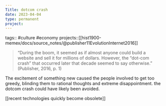 ```yaml
---
Title: dotcom crash
date: 2023-04-04
type: permanent
project:
---
```


tags::  #culture #economy
projects::[[hist1900-memex/docs/source_notes/@publisher11EvolutionInternet2016]]

> “During the boom, it seemed as if almost anyone could build a website and sell it for millions of dollars. However, the “dot-com crash” that occurred later that decade seemed to say otherwise.” (Publisher, 2016, p. 1) 

The excitement of something new caused the people involved to get too greedy, blinding them to rational thoughts and extreme disappointment. the dotcom crash could have likely been avoided. 

[[recent technologies quickly become obsolete]]
